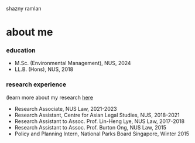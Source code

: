 shazny ramlan

# about me



### education

- M.Sc. (Environmental Management), NUS, 2024
- LL.B. (Hons), NUS, 2018

### research experience
(learn more about my research [here](research.md)

- Research Associate, NUS Law, 2021-2023
- Research Assistant, Centre for Asian Legal Studies, NUS, 2018-2021
- Research Assistant to Assoc. Prof. Lin-Heng Lye, NUS Law, 2017-2018
- Research Assistant to Assoc. Prof. Burton Ong, NUS Law, 2015
- Policy and Planning Intern, National Parks Board Singapore, Winter 2015
